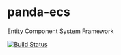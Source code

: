 # panda-ecs
Entity Component System Framework

[![Build Status](https://travis-ci.org/pandaframework/panda-ecs.svg?branch=master)](https://travis-ci.org/pandaframework/panda-ecs)
